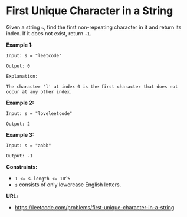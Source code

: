 # First Unique Character in a String

Given a string `s`, find the first non-repeating character in it and return its index. If it does not exist, return `-1`.

**Example 1:**

```
Input: s = "leetcode"

Output: 0

Explanation:

The character 'l' at index 0 is the first character that does not occur at any other index.
```

**Example 2:**

```
Input: s = "loveleetcode"

Output: 2
```

**Example 3:**

```
Input: s = "aabb"

Output: -1
```

**Constraints:**

* `1 <= s.length <= 10^5`
* `s` consists of only lowercase English letters.

**URL:**
* https://leetcode.com/problems/first-unique-character-in-a-string